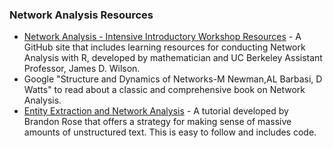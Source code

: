 ### Network Analysis Resources

- [Network Analysis - Intensive Introductory Workshop Resources](https://github.com/jdwilson4/Network-Analysis-I) - A GitHub site that includes learning resources for conducting Network Analysis with R, developed by mathematician and UC Berkeley Assistant Professor, James D. Wilson.
- Google "Structure and Dynamics of Networks-M Newman,AL Barbasi, D Watts" to read about a classic and comprehensive book on Network Analysis.
- [Entity Extraction and Network Analysis](http://brandonrose.org/ner2sna?utm_campaign=Data%2BElixir&utm_medium=email&utm_source=Data_Elixir_140) - A tutorial developed by Brandon Rose that offers a strategy for making sense of massive amounts of unstructured text. This is easy to follow and includes code. 
